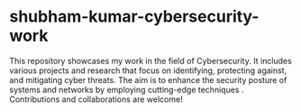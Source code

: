 # shubham-kumar-cybersecurity-work
This repository showcases my work in the field of Cybersecurity. It includes various projects and research that focus on identifying, protecting against, and mitigating cyber threats. The aim is to enhance the security posture of systems and networks by employing cutting-edge techniques . Contributions and collaborations are welcome!
